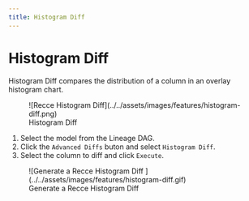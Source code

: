 ```yaml
---
title: Histogram Diff
---
```


# Histogram Diff

Histogram Diff compares the distribution of a column in an overlay histogram chart.   

<figure markdown>
  ![Recce Histogram Diff](../../assets/images/features/histogram-diff.png)
  <figcaption>Histogram Diff</figcaption>
</figure>


1. Select the model from the Lineage DAG.
2. Click the `Advanced Diffs` buton and select `Histogram Diff`.
3. Select the column to diff and click `Execute`.


<figure markdown>
  ![Generate a Recce Histogram Diff ](../../assets/images/features/histogram-diff.gif)
  <figcaption>Generate a Recce Histogram Diff </figcaption>
</figure>
